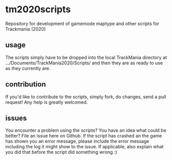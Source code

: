 # tm2020scripts
Repository for development of gamemode maptype and other scripts for Trackmania (2020)

## usage
The scripts simply have to be dropped into the local TrackMania directory at .../Documents/TrackMania2020/Scripts/ and then they are as ready to use as they currently are.

## contribution
If you'd like to contribute to the scripts, simply fork, do changes, send a pull request! Any help is greatly welcomed.

## issues
You encounter a problem using the scripts? You have an idea what could be better? File an issue here on Github. If the script has crashed an the game has shown you an error message, please include the error message including the log it might show to the issue. If applicable, also explain what you did that before the script did something wrong :)
